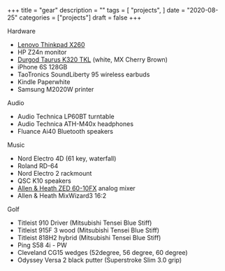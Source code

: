 +++
title = "gear"
description = ""
tags = [
    "projects",
]
date = "2020-08-25"
categories = ["projects"]
draft = false
+++

Hardware
- [Lenovo Thinkpad X260](https://www.lenovo.com/ca/en/laptops/thinkpad/thinkpad-x/ThinkPad-X260/p/22TP2TX2600)
- HP Z24n monitor
- [Durgod Taurus K320 TKL](https://www.amazon.ca/dp/B07B8DS585/ref=twister_B07HLSXSJK?_encoding=UTF8&psc=1) (white, MX Cherry Brown)
- iPhone 6S 128GB
- TaoTronics SoundLiberty 95 wireless earbuds
- Kindle Paperwhite
- Samsung M2020W printer

Audio
- Audio Technica LP60BT turntable
- Audio Technica ATH-M40x headphones
- Fluance Ai40 Bluetooth speakers

Music
- Nord Electro 4D (61 key, waterfall)
- Roland RD-64
- Nord Electro 2 rackmount
- QSC K10 speakers
- [Allen & Heath ZED 60-10FX](https://www.amazon.ca/Allen-Heath-Multi-Purpose-6-Channel-Connectivity/dp/B009G1SHS6/ref=sr_1_1?dchild=1&keywords=allen+heath+zed60+10fx&qid=1598399699&sr=8-1) analog mixer
- Allen & Heath MixWizard3 16:2

Golf
- Titleist 910 Driver (Mitsubishi Tensei Blue Stiff)
- Titleist 915F 3 wood (Mitsubishi Tensei Blue Stiff)
- Titleist 818H2  hybrid (Mitsubishi Tensei Blue Stiff)
- Ping S58 4i - PW
- Cleveland CG15 wedges (52degree, 56 degree, 60 degree)
- Odyssey Versa 2 black putter (Superstroke Slim 3.0 grip)
